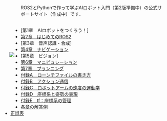 <img align="left" src="https://user-images.githubusercontent.com/6745835/182372813-df921abe-93af-4328-b58e-cd58d17e9506.jpg" hspace="20" vspace="150">
ROS2とPythonで作って学ぶAIロボット入門（第2版準備中）の公式サポートサイト（作成中）です．<br>  <br> 

- [第1章　AIロボットをつくろう！]
- [第2章　はじめてのROS2](https://github.com/AI-Robot-Book-Humble/chapter2)
- [第3章　音声認識・合成]
- [第4章　ナビゲーション](https://github.com/AI-Robot-Book-Humble/chapter4)
- [第5章　ビジョン]
- [第6章　マニピュレーション](https://github.com/AI-Robot-Book-Humble/chapter6)
- [第7章　プランニング](https://github.com/AI-Robot-Book-Humble/chapter7)
- [付録A　ローンチファイルの書き方](https://github.com/AI-Robot-Book-Humble/appendixA)
- [付録B　アクション通信](https://github.com/AI-Robot-Book-Humble/appendixB)
- [付録C　ロボットアームの速度の運動学](https://github.com/AI-Robot-Book-Humble/appendixC)
- [付録D　座標系と姿勢の表現](https://github.com/AI-Robot-Book-Humble/appendixD)
- [付録E　tf：座標系の管理](https://github.com/AI-Robot-Book-Humble/appendixE)
- [各章の解答例](https://github.com/AI-Robot-Book-Humble/answers)
- [正誤表](https://github.com/AI-Robot-Book-Humble/errata)
